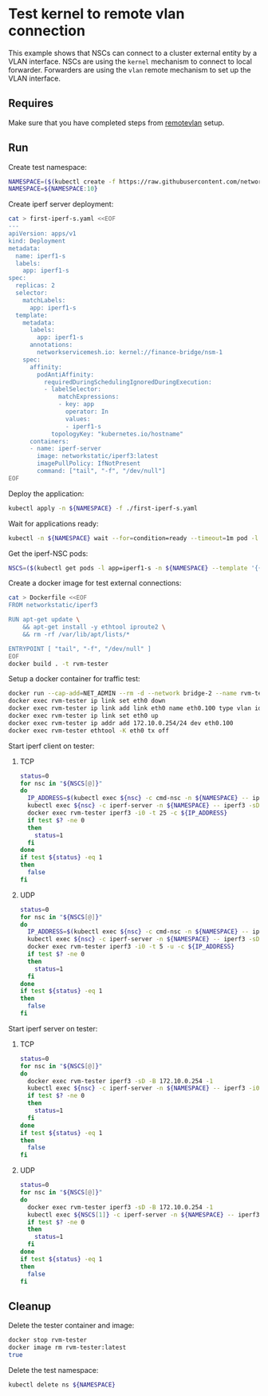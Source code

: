 # Test kernel to remote vlan connection

This example shows that NSCs can connect to a cluster external entity by a VLAN interface.
NSCs are using the `kernel` mechanism to connect to local forwarder.
Forwarders are using the `vlan` remote mechanism to set up the VLAN interface.

## Requires

Make sure that you have completed steps from [remotevlan](../../remotevlan) setup.

## Run

Create test namespace:

```bash
NAMESPACE=($(kubectl create -f https://raw.githubusercontent.com/networkservicemesh/deployments-k8s/e453ad2a9cd7bb425e71e6d7b4a4722c1d25f422/examples/use-cases/namespace.yaml)[0])
NAMESPACE=${NAMESPACE:10}
```

Create iperf server deployment:

```bash
cat > first-iperf-s.yaml <<EOF
---
apiVersion: apps/v1
kind: Deployment
metadata:
  name: iperf1-s
  labels:
    app: iperf1-s
spec:
  replicas: 2
  selector:
    matchLabels:
      app: iperf1-s
  template:
    metadata:
      labels:
        app: iperf1-s
      annotations:
        networkservicemesh.io: kernel://finance-bridge/nsm-1
    spec:
      affinity:
        podAntiAffinity:
          requiredDuringSchedulingIgnoredDuringExecution:
          - labelSelector:
              matchExpressions:
              - key: app
                operator: In
                values:
                - iperf1-s
            topologyKey: "kubernetes.io/hostname"
      containers:
      - name: iperf-server
        image: networkstatic/iperf3:latest
        imagePullPolicy: IfNotPresent
        command: ["tail", "-f", "/dev/null"]
EOF
```

Deploy the application:

```bash
kubectl apply -n ${NAMESPACE} -f ./first-iperf-s.yaml
```

Wait for applications ready:

```bash
kubectl -n ${NAMESPACE} wait --for=condition=ready --timeout=1m pod -l app=iperf1-s
```

Get the iperf-NSC pods:

```bash
NSCS=($(kubectl get pods -l app=iperf1-s -n ${NAMESPACE} --template '{{range .items}}{{.metadata.name}}{{"\n"}}{{end}}'))
```

Create a docker image for test external connections:

```bash
cat > Dockerfile <<EOF
FROM networkstatic/iperf3

RUN apt-get update \
    && apt-get install -y ethtool iproute2 \
    && rm -rf /var/lib/apt/lists/*

ENTRYPOINT [ "tail", "-f", "/dev/null" ]
EOF
docker build . -t rvm-tester
```

Setup a docker container for traffic test:

```bash
docker run --cap-add=NET_ADMIN --rm -d --network bridge-2 --name rvm-tester rvm-tester tail -f /dev/null
docker exec rvm-tester ip link set eth0 down
docker exec rvm-tester ip link add link eth0 name eth0.100 type vlan id 100
docker exec rvm-tester ip link set eth0 up
docker exec rvm-tester ip addr add 172.10.0.254/24 dev eth0.100
docker exec rvm-tester ethtool -K eth0 tx off
```

Start iperf client on tester:

1. TCP

    ```bash
    status=0
    for nsc in "${NSCS[@]}"
    do
      IP_ADDRESS=$(kubectl exec ${nsc} -c cmd-nsc -n ${NAMESPACE} -- ip -4 addr show nsm-1 | grep -oP '(?<=inet\s)\d+(\.\d+){3}')
      kubectl exec ${nsc} -c iperf-server -n ${NAMESPACE} -- iperf3 -sD -B ${IP_ADDRESS} -1
      docker exec rvm-tester iperf3 -i0 -t 25 -c ${IP_ADDRESS}
      if test $? -ne 0
      then
        status=1
      fi
    done
    if test ${status} -eq 1
    then
      false
    fi
    ```

2. UDP

    ```bash
    status=0
    for nsc in "${NSCS[@]}"
    do
      IP_ADDRESS=$(kubectl exec ${nsc} -c cmd-nsc -n ${NAMESPACE} -- ip -4 addr show nsm-1 | grep -oP '(?<=inet\s)\d+(\.\d+){3}')
      kubectl exec ${nsc} -c iperf-server -n ${NAMESPACE} -- iperf3 -sD -B ${IP_ADDRESS} -1
      docker exec rvm-tester iperf3 -i0 -t 5 -u -c ${IP_ADDRESS}
      if test $? -ne 0
      then
        status=1
      fi
    done
    if test ${status} -eq 1
    then
      false
    fi
    ```

Start iperf server on tester:

1. TCP

    ```bash
    status=0
    for nsc in "${NSCS[@]}"
    do
      docker exec rvm-tester iperf3 -sD -B 172.10.0.254 -1
      kubectl exec ${nsc} -c iperf-server -n ${NAMESPACE} -- iperf3 -i0 -t 5 -c 172.10.0.254
      if test $? -ne 0
      then
        status=1
      fi
    done
    if test ${status} -eq 1
    then
      false
    fi
    ```

2. UDP

    ```bash
    status=0
    for nsc in "${NSCS[@]}"
    do
      docker exec rvm-tester iperf3 -sD -B 172.10.0.254 -1
      kubectl exec ${NSCS[1]} -c iperf-server -n ${NAMESPACE} -- iperf3 -i0 -t 5 -u -c 172.10.0.254
      if test $? -ne 0
      then
        status=1
      fi
    done
    if test ${status} -eq 1
    then
      false
    fi
    ```

## Cleanup

Delete the tester container and image:

```bash
docker stop rvm-tester
docker image rm rvm-tester:latest
true
```

Delete the test namespace:

```bash
kubectl delete ns ${NAMESPACE}
```
